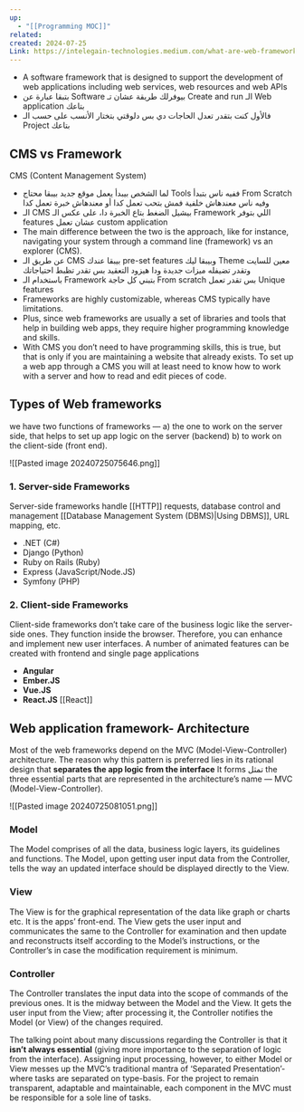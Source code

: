 ```yaml
---
up:
  - "[[Programming MOC]]"
related: 
created: 2024-07-25
Link: https://intelegain-technologies.medium.com/what-are-web-frameworks-and-why-you-need-them-c4e8806bd0fb
---
```


- A software framework that is designed to support the development of web applications including web services, web resources and web APIs
- بتبقا عبارة عن Software بيوفرلك طريقة عشان تـ Create and run الـ Web application بتاعك
- فالأول كنت بتقدر تعدل الحاجات دي بس دلوقتي بتختار الأنسب على حسب الـ Project بتاعك

## CMS vs Framework
CMS (Content Management System)
- لما الشخص بيبدأ يعمل موقع جديد بيبقا محتاج Tools ففيه ناس بتبدأ From Scratch وفيه ناس معندهاش خلفية فمش بتحب تعمل كدا أو معندهاش خبرة تعمل كدا
- الـ CMS بيشيل الضغط بتاع الخبرة دا، على عكس الـ Framework اللي بتوفر features عشان تعمل custom application 
- The main difference between the two is the approach, like for instance, navigating your system through a command line (framework) vs an explorer (CMS).
- عن طريق الـ CMS بيبقا عندك pre-set features وبيبقا ليك Theme معين للسايت وتقدر تضيفله ميزات جديدة ودا هيزود التعقيد بس تقدر تظبط احتياجاتك 
- باستخدام الـ Framework بتبني كل حاجة From scratch بس تقدر تعمل Unique features
- Frameworks are highly customizable, whereas CMS typically have limitations. 
- Plus, since web frameworks are usually a set of libraries and tools that help in building web apps, they require higher programming knowledge and skills.
- With CMS you don’t need to have programming skills, this is true, but that is only if you are maintaining a website that already exists. To set up a web app through a CMS you will at least need to know how to work with a server and how to read and edit pieces of code.

## Types of Web frameworks
we have two functions of frameworks — 
a) the one to work on the server side, that helps to set up app logic on the server (backend)
b) to work on the client-side (front end).

![[Pasted image 20240725075646.png]]

### 1. Server-side Frameworks
Server-side frameworks handle [[HTTP]] requests, database control and management [[Database Management System (DBMS)|Using DBMS]], URL mapping, etc.

- .NET (C#)
- Django (Python)
- Ruby on Rails (Ruby)
- Express (JavaScript/Node.JS)
- Symfony (PHP)

### 2. Client-side Frameworks
Client-side frameworks don’t take care of the business logic like the server-side ones. They function inside the browser. 
Therefore, you can enhance and implement new user interfaces. A number of animated features can be created with frontend and single page applications

- **Angular**
- **Ember.JS**
- **Vue.JS**
- **React.JS** [[React]]

## Web application framework- Architecture
Most of the web frameworks depend on the MVC (Model-View-Controller) architecture. 
The reason why this pattern is preferred lies in its rational design that **separates the app logic from the interface**
It forms تمثل the three essential parts that are represented in the architecture’s name — MVC (Model-View-Controller).

![[Pasted image 20240725081051.png]]

### Model

The Model comprises of all the data, business logic layers, its guidelines and functions. 
The Model, upon getting user input data from the Controller, tells the way an updated interface should be displayed directly to the View.

### View

The View is for the graphical representation of the data like graph or charts etc. 
It is the apps’ front-end. 
The View gets the user input and communicates the same to the Controller for examination and then update and reconstructs itself according to the Model’s instructions, or the Controller’s in case the modification requirement is minimum.

### Controller

The Controller translates the input data into the scope of commands of the previous ones. 
It is the midway between the Model and the View. 
It gets the user input from the View; after processing it, the Controller notifies the Model (or View) of the changes required.

The talking point about many discussions regarding the Controller is that it **isn’t always essential** (giving more importance to the separation of logic from the interface). 
Assigning input processing, however, to either Model or View messes up the MVC’s traditional mantra of ‘Separated Presentation’-where tasks are separated on type-basis.
For the project to remain transparent, adaptable and maintainable, each component in the MVC must be responsible for a sole line of tasks.